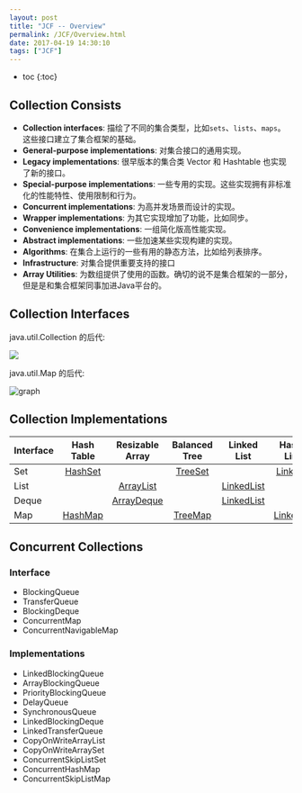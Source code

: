 ```yaml
---
layout: post
title: "JCF -- Overview"
permalink: /JCF/Overview.html
date: 2017-04-19 14:30:10
tags: ["JCF"]
---
```


* toc
{:toc}

## Collection Consists
* **Collection interfaces**: 描绘了不同的集合类型，比如`sets`、`lists`、`maps`。这些接口建立了集合框架的基础。
* **General-purpose implementations**: 对集合接口的通用实现。
* **Legacy implementations**: 很早版本的集合类 Vector 和 Hashtable 也实现了新的接口。
* **Special-purpose implementations**: 一些专用的实现。这些实现拥有非标准化的性能特性、使用限制和行为。
* **Concurrent implementations**: 为高并发场景而设计的实现。
* **Wrapper implementations**: 为其它实现增加了功能，比如同步。
* **Convenience implementations**: 一组简化版高性能实现。
* **Abstract implementations**: 一些加速某些实现构建的实现。
* **Algorithms**: 在集合上运行的一些有用的静态方法，比如给列表排序。
* **Infrastructure**: 对集合提供重要支持的接口
* **Array Utilities**: 为数组提供了使用的函数。确切的说不是集合框架的一部分，但是是和集合框架同事加进Java平台的。

## Collection Interfaces

java.util.Collection 的后代:

![](http://onk1k9bha.bkt.clouddn.com/2017-04-19-collection_interfaces.png?imageView2/1/q/100)

java.util.Map 的后代:

![graph](http://onk1k9bha.bkt.clouddn.com/2017-04-19-map_interfaces.png?imageView2/1/q/100)

## Collection Implementations

| Interface |  Hash Table  | Resizable Array | Balanced Tree |   Linked List   | Hash Table + Linked List |
|:----------|:------------:|:---------------:|:-------------:|:---------------:|:------------------------:|
| Set       | [HashSet][1] |                 | [TreeSet][2]  |                 |    [LinkedHashSet][3]    |
| List      |              | [ArrayList][4]  |               | [LinkedList][5] |                          |
| Deque     |              | [ArrayDeque][6] |               | [LinkedList][7] |                          |
| Map       | [HashMap][8] |                 | [TreeMap][9]  |                 |   [LinkedHashMap][10]    |


## Concurrent Collections

### Interface

* BlockingQueue
* TransferQueue
* BlockingDeque
* ConcurrentMap
* ConcurrentNavigableMap

### Implementations
* LinkedBlockingQueue
* ArrayBlockingQueue
* PriorityBlockingQueue
* DelayQueue
* SynchronousQueue
* LinkedBlockingDeque
* LinkedTransferQueue
* CopyOnWriteArrayList
* CopyOnWriteArraySet
* ConcurrentSkipListSet
* ConcurrentHashMap
* ConcurrentSkipListMap

[1]: /JCF/HashSet.html
[2]: /JCF/TreeSet.html
[3]: /JCF/LinkedHashSet.html
[4]: /JCF/ArrayList.html
[5]: /JCF/LinkedList.html
[6]: /JCF/ArrayDeque.html
[7]: /JCF/LinkedList.html
[8]: /JCF/HashMap.html
[9]: /JCF/TreeMap.html
[10]: /JCF/LinkedHashMap.html
